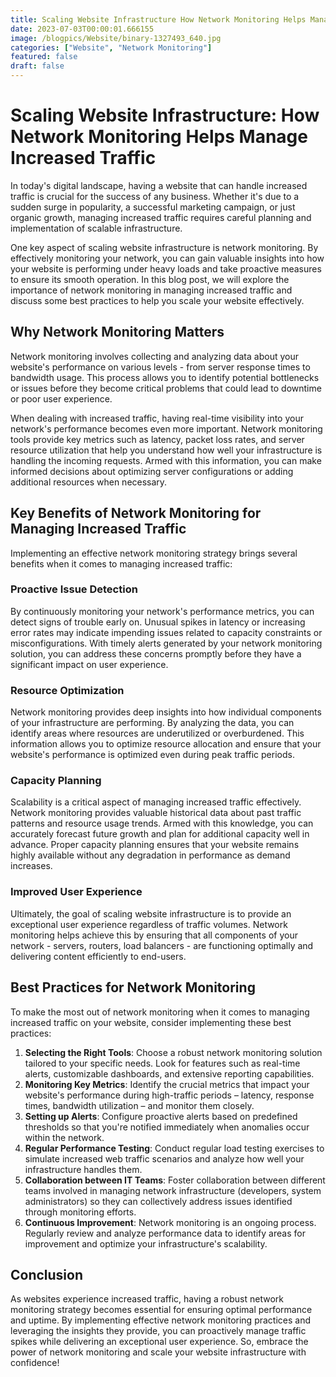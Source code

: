 ```yaml
---
title: Scaling Website Infrastructure How Network Monitoring Helps Manage Increased Traffic
date: 2023-07-03T00:00:01.666155
image: /blogpics/Website/binary-1327493_640.jpg
categories: ["Website", "Network Monitoring"]
featured: false
draft: false
---
```

# Scaling Website Infrastructure: How Network Monitoring Helps Manage Increased Traffic

In today's digital landscape, having a website that can handle increased traffic is crucial for the success of any business. Whether it's due to a sudden surge in popularity, a successful marketing campaign, or just organic growth, managing increased traffic requires careful planning and implementation of scalable infrastructure.

One key aspect of scaling website infrastructure is network monitoring. By effectively monitoring your network, you can gain valuable insights into how your website is performing under heavy loads and take proactive measures to ensure its smooth operation. In this blog post, we will explore the importance of network monitoring in managing increased traffic and discuss some best practices to help you scale your website effectively.

## Why Network Monitoring Matters

Network monitoring involves collecting and analyzing data about your website's performance on various levels - from server response times to bandwidth usage. This process allows you to identify potential bottlenecks or issues before they become critical problems that could lead to downtime or poor user experience.

When dealing with increased traffic, having real-time visibility into your network's performance becomes even more important. Network monitoring tools provide key metrics such as latency, packet loss rates, and server resource utilization that help you understand how well your infrastructure is handling the incoming requests. Armed with this information, you can make informed decisions about optimizing server configurations or adding additional resources when necessary.

## Key Benefits of Network Monitoring for Managing Increased Traffic

Implementing an effective network monitoring strategy brings several benefits when it comes to managing increased traffic:

### Proactive Issue Detection
By continuously monitoring your network's performance metrics, you can detect signs of trouble early on. Unusual spikes in latency or increasing error rates may indicate impending issues related to capacity constraints or misconfigurations. With timely alerts generated by your network monitoring solution, you can address these concerns promptly before they have a significant impact on user experience.

### Resource Optimization
Network monitoring provides deep insights into how individual components of your infrastructure are performing. By analyzing the data, you can identify areas where resources are underutilized or overburdened. This information allows you to optimize resource allocation and ensure that your website's performance is optimized even during peak traffic periods.

### Capacity Planning
Scalability is a critical aspect of managing increased traffic effectively. Network monitoring provides valuable historical data about past traffic patterns and resource usage trends. Armed with this knowledge, you can accurately forecast future growth and plan for additional capacity well in advance. Proper capacity planning ensures that your website remains highly available without any degradation in performance as demand increases.

### Improved User Experience
Ultimately, the goal of scaling website infrastructure is to provide an exceptional user experience regardless of traffic volumes. Network monitoring helps achieve this by ensuring that all components of your network - servers, routers, load balancers - are functioning optimally and delivering content efficiently to end-users.

## Best Practices for Network Monitoring

To make the most out of network monitoring when it comes to managing increased traffic on your website, consider implementing these best practices:

1. **Selecting the Right Tools**: Choose a robust network monitoring solution tailored to your specific needs. Look for features such as real-time alerts, customizable dashboards, and extensive reporting capabilities.
2. **Monitoring Key Metrics**: Identify the crucial metrics that impact your website's performance during high-traffic periods – latency, response times, bandwidth utilization – and monitor them closely.
3. **Setting up Alerts**: Configure proactive alerts based on predefined thresholds so that you're notified immediately when anomalies occur within the network.
4. **Regular Performance Testing**: Conduct regular load testing exercises to simulate increased web traffic scenarios and analyze how well your infrastructure handles them.
5. **Collaboration between IT Teams**: Foster collaboration between different teams involved in managing network infrastructure (developers, system administrators) so they can collectively address issues identified through monitoring efforts.
6. **Continuous Improvement**: Network monitoring is an ongoing process. Regularly review and analyze performance data to identify areas for improvement and optimize your infrastructure's scalability.

## Conclusion

As websites experience increased traffic, having a robust network monitoring strategy becomes essential for ensuring optimal performance and uptime. By implementing effective network monitoring practices and leveraging the insights they provide, you can proactively manage traffic spikes while delivering an exceptional user experience. So, embrace the power of network monitoring and scale your website infrastructure with confidence!